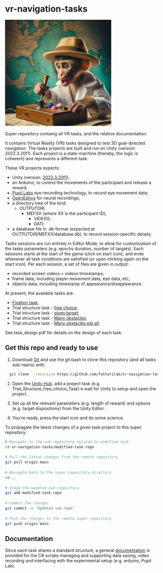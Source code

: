# vr-navigation-tasks

[<img src="Docs/img/monkey_researcher_little.jpg" width="350"/>](little_mef)

Super repository containg all VR tasks, and the relative documentation.

It contains Virtual Reality (VR) tasks designed to test 3D goal-directed navigation. The tasks projects are built and run on Unity (version: 2022.3.20f1).
Each project is a state-machine (thereby, the logic is coherent) and represents a different task.

These VR projects expects:
- Unity (version: [2022.3.20f1](https://unity.com/releases/editor/whats-new/2022.3.20));
- an Arduino, to control the movements of the participant and release a reward;
- [Pupil Labs](https://docs.pupil-labs.com/) eye-recording technology, to record eye movement data;
- [OpenEphys](https://open-ephys.org/gui) for neural recordings;
- a directory tree of the kind: 
    - OUTPUTDIR;
        - MEFXX (where XX is the participant ID);
          - VIDEOS;
          - DATI;
- a database file in .db format (expected at OUTPUTDIR/MEFXX/database.db), to record session-specific details;

Tasks sessions are run entirely in Editor Mode, to allow for customization of the tasks parameters (e.g. epochs duration, number of targets). 
Each sessions starts at the start of the game (click on start icon), and ends whenever all task conditions are satisfied (or upon clicking again on the start icon).
Per each session, a set of files are given in output:
- recorded screen videos + videos timestamps;
- frame data, including player movement data, eye data, etc;
- objects data, including timestamp of appearance/disappearance.
  
At present, the available tasks are:

- [Fixation task](https://github.com/fattorilab/Fixation_3D_Task);
- Trial structure task - [free choice](https://github.com/fattorilab/Trial_Structure_free_choice_Task);
- Trial structure task - [given target](https://github.com/fattorilab/Trial_Structure_given_target_Task);
- Trial structure task - [Many obstacles](https://github.com/fattorilab/Trial_Structure_many_obstacles_Task);
- Trial structure task - [Many obstacles eat all](https://github.com/fattorilab/Trial_Structure_many_obstacles_eatAll_Task);

See task_design.pdf for details on the design of each task.

## Get this repo and ready to use

1. Download [Git](https://git-scm.com/downloads) and use the git bash to clone this repository (and all tasks sub-repos) with:

```bash
  git clone --recursive https://github.com/fattorilab/vr-navigation-tasks.git
```

2. Open the [Unity Hub](https://unity.com/download), add a project task (e.g. Trial_Structure_free_choice_Task) e wait for Unity to setup and open the project.

3. Set up all the relevant parameters (e.g. length of reward) and options (e.g. target dispositions) from the Unity Editor.

4. You're ready, press the start icon and do some science.


To propagate the latest changes of a given task project to this super repository:

```bash
# Navigate to the sub-repository related to modified task
cd vr-navigation-tasks/modified-task-repo

# Pull the latest changes from the remote repository
git pull origin main

# Navigate back to the super repository directory
cd ..

# Stage the updated sub-repository
git add modified-task-repo

# Commit the changes
git commit -m "Updated sub-repo"

# Push the changes to the remote super repository
git push origin main

```

## Documentation

Since each task shares a standard structure, a general [documentation](https://github.com/fattorilab/vr-navigation-tasks/tree/main/Docs) is provided for the C# scripts managing and supporting data saving, video recording and interfacing with the experimental setup (e.g. arduino, Pupil Lab).
